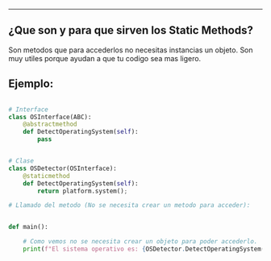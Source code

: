 
---
## ¿Que son y para que sirven los Static Methods?
Son metodos que para accederlos no necesitas instancias un objeto. Son muy utiles porque ayudan a que tu codigo sea mas ligero. 


## Ejemplo:

```python

# Interface
class OSInterface(ABC):
    @abstractmethod
    def DetectOperatingSystem(self):
        pass


# Clase
class OSDetector(OSInterface):
    @staticmethod
    def DetectOperatingSystem(self):
        return platform.system();

# Llamado del metodo (No se necesita crear un metodo para acceder):


def main():

	# Como vemos no se necesita crear un objeto para poder accederlo.
	print(f"El sistema operativo es: {OSDetector.DetectOperatingSystem()}");

```





